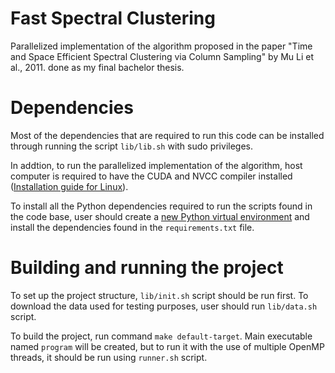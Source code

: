 # Fast Spectral Clustering
Parallelized implementation of the algorithm proposed in the paper "Time and Space Efficient Spectral Clustering via Column Sampling" by Mu Li et al., 2011. done as my final bachelor thesis.

# Dependencies
Most of the dependencies that are required to run this code can be installed through running the script ```lib/lib.sh``` with sudo privileges.

In addtion, to run the parallelized implementation of the algorithm, host computer is required to have the CUDA and NVCC compiler installed ([Installation guide for Linux](https://docs.nvidia.com/cuda/cuda-installation-guide-linux/contents.html)).

To install all the Python dependencies required to run the scripts found in the code base, user should create a [new Python virtual environment](https://packaging.python.org/en/latest/guides/installing-using-pip-and-virtual-environments/) and install the dependencies found in the ```requirements.txt``` file.

# Building and running the project
To set up the project structure, ```lib/init.sh``` script should be run first. To download the data used for testing purposes, user should run ```lib/data.sh``` script.

To build the project, run command ```make default-target```. Main executable named ```program``` will be created, but to run it with the use of multiple OpenMP threads, it should be run using ```runner.sh``` script.

